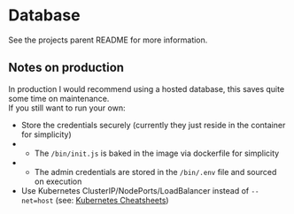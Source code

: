 # Database

See the projects parent README for more information.

## Notes on production

In production I would recommend using a hosted database, this saves quite some time on maintenance.  
If you still want to run your own:
- Store the credentials securely (currently they just reside in the container for simplicity)
- - The `/bin/init.js` is baked in the image via dockerfile for simplicity
- - The admin credentials are stored in the `/bin/.env` file and sourced on execution
- Use Kubernetes ClusterIP/NodePorts/LoadBalancer instead of `--net=host` (see: [Kubernetes Cheatsheets](https://github.com/ThibaultJanBeyer/cheatsheets/blob/master/kubernetes-cheatsheet.md))
